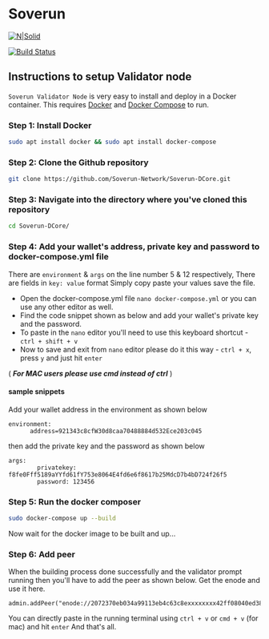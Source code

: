 # Soverun

[![N|Solid](https://explorer.soverun.com/images/favicon-svrn.png)](https://soverun.com)



[![Build Status](https://travis-ci.org/joemccann/dillinger.svg?branch=master)](https://soverun.com)

## Instructions to setup Validator node

`Soverun Validator Node` is very easy to install and deploy in a Docker container. This requires [Docker](https://docs.docker.com/engine/install/) and [Docker Compose](https://docs.docker.com/compose/install/) to run. 

### Step 1: Install Docker
```sh
sudo apt install docker && sudo apt install docker-compose
```

### Step 2: Clone the Github repository

```sh
git clone https://github.com/Soverun-Network/Soverun-DCore.git
```

### Step 3: Navigate into the directory where you've cloned this repository

```sh
cd Soverun-DCore/
```

### Step 4: Add your wallet's address, private key and password to docker-compose.yml file
There are `environment` & `args` on the line number 5 & 12 respectively, There are fields in `key: value` format
Simply copy paste your values save the file. 

- Open the docker-compose.yml file `nano docker-compose.yml` or you can use any other editor as well.
- Find the code snippet shown as below and add your wallet's private key and the password. 
- To paste in the `nano` editor you'll need to use this keyboard shortcut - `ctrl + shift + v`
- Now to save and exit from `nano` editor please do it this way - `ctrl + x`, press `y` and just hit `enter`

( ***For MAC users please use cmd instead of ctrl*** )

#### sample snippets
Add your wallet address in the environment as shown below
```
environment:
      address=921343c8cfW30d8caa70488884d532Ece203c045
```

then add the private key and the password as shown below
```
args:
        privatekey: f8fe0Fff5189aYYfd61fY753e8064E4fd6e6f8617b25MdcD7b4bD724f26f5
        password: 123456
```

### Step 5: Run the docker composer

```sh
sudo docker-compose up --build
```
Now wait for the docker image to be built and up...

### Step 6: Add peer
When the building process done successfully and the validator prompt running then you'll have to add the peer
as shown below. Get the enode and use it here.

```
admin.addPeer("enode://2072370eb034a99113eb4c63c8exxxxxxxx42ff08040ed384c757fcaf9cc802702874072f7458cc50c7693b9fa8xxxxxxxxxc69cb@bootnodeIp:32668")
```

You can directly paste in the running terminal using `ctrl + v` or `cmd + v` (for mac) and hit `enter`
And that's all.
